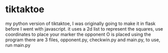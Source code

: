 # tiktaktoe
my python version of tiktaktoe, I was originally going to make it in flask before I went with javascript.
it uses a 2d list to represent the squares, use coordinates to place your marker
the opponent O is placed using the program
there are 3 files, opponent.py, checkwin.py and main.py, to use, run main.py
